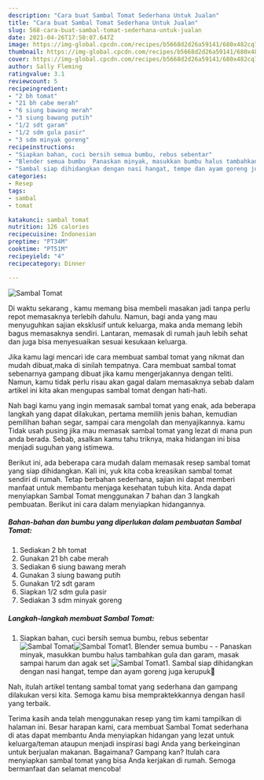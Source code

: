 ```yaml
---
description: "Cara buat Sambal Tomat Sederhana Untuk Jualan"
title: "Cara buat Sambal Tomat Sederhana Untuk Jualan"
slug: 568-cara-buat-sambal-tomat-sederhana-untuk-jualan
date: 2021-04-26T17:50:07.647Z
image: https://img-global.cpcdn.com/recipes/b5668d2d26a59141/680x482cq70/sambal-tomat-foto-resep-utama.jpg
thumbnail: https://img-global.cpcdn.com/recipes/b5668d2d26a59141/680x482cq70/sambal-tomat-foto-resep-utama.jpg
cover: https://img-global.cpcdn.com/recipes/b5668d2d26a59141/680x482cq70/sambal-tomat-foto-resep-utama.jpg
author: Sally Fleming
ratingvalue: 3.1
reviewcount: 5
recipeingredient:
- "2 bh tomat"
- "21 bh cabe merah"
- "6 siung bawang merah"
- "3 siung bawang putih"
- "1/2 sdt garam"
- "1/2 sdm gula pasir"
- "3 sdm minyak goreng"
recipeinstructions:
- "Siapkan bahan, cuci bersih semua bumbu, rebus sebentar"
- "Blender semua bumbu  Panaskan minyak, masukkan bumbu halus tambahkan gula dan garam, masak sampai harum dan agak set"
- "Sambal siap dihidangkan dengan nasi hangat, tempe dan ayam goreng juga kerupuk🤭"
categories:
- Resep
tags:
- sambal
- tomat

katakunci: sambal tomat 
nutrition: 126 calories
recipecuisine: Indonesian
preptime: "PT34M"
cooktime: "PT51M"
recipeyield: "4"
recipecategory: Dinner

---
```



![Sambal Tomat](https://img-global.cpcdn.com/recipes/b5668d2d26a59141/680x482cq70/sambal-tomat-foto-resep-utama.jpg)

Di waktu  sekarang , kamu memang bisa membeli masakan jadi tanpa perlu repot memasaknya terlebih dahulu. Namun, bagi anda yang mau menyuguhkan sajian eksklusif untuk keluarga, maka anda memang lebih bagus memasaknya sendiri. Lantaran, memasak di rumah jauh lebih sehat dan juga bisa menyesuaikan sesuai kesukaan keluarga.

Jika kamu lagi mencari ide cara membuat sambal tomat yang nikmat dan mudah dibuat,maka di sinilah tempatnya. Cara membuat sambal tomat  sebenarnya gampang dibuat jika kamu mengerjakannya dengan teliti. Namun, kamu tidak perlu risau akan gagal dalam memasaknya 
sebab dalam artikel ini kita akan mengupas sambal tomat dengan hati-hati.  



Nah bagi kamu yang ingin memasak sambal tomat yang enak, ada beberapa langkah yang dapat dilakukan, pertama memilih jenis bahan, kemudian pemilihan bahan segar, sampai cara mengolah dan menyajikannya. kamu Tidak usah pusing jika mau memasak sambal tomat yang lezat di mana pun anda berada. Sebab, asalkan kamu  tahu triknya, maka hidangan ini bisa menjadi suguhan yang istimewa.

Berikut ini, ada beberapa cara mudah dalam memasak resep sambal tomat yang siap dihidangkan. Kali ini, yuk kita coba kreasikan sambal tomat sendiri di rumah. Tetap berbahan sederhana, sajian ini dapat memberi manfaat untuk membantu menjaga kesehatan tubuh kita. Anda dapat menyiapkan Sambal Tomat menggunakan 7 bahan dan 3 langkah pembuatan. Berikut ini cara dalam menyiapkan hidangannya.

<!--inarticleads1-->

##### Bahan-bahan dan bumbu yang diperlukan dalam pembuatan Sambal Tomat:

1. Sediakan 2 bh tomat
1. Gunakan 21 bh cabe merah
1. Sediakan 6 siung bawang merah
1. Gunakan 3 siung bawang putih
1. Gunakan 1/2 sdt garam
1. Siapkan 1/2 sdm gula pasir
1. Sediakan 3 sdm minyak goreng




<!--inarticleads2-->

##### Langkah-langkah membuat Sambal Tomat:

1. Siapkan bahan, cuci bersih semua bumbu, rebus sebentar
<img src="https://img-global.cpcdn.com/steps/e07fda029a59994b/160x128cq70/sambal-tomat-langkah-memasak-1-foto.jpg" alt="Sambal Tomat"><img src="https://img-global.cpcdn.com/steps/a1b895af0c02a8d7/160x128cq70/sambal-tomat-langkah-memasak-1-foto.jpg" alt="Sambal Tomat">1. Blender semua bumbu -  - Panaskan minyak, masukkan bumbu halus tambahkan gula dan garam, masak sampai harum dan agak set
<img src="https://img-global.cpcdn.com/steps/b34d6502ecbda902/160x128cq70/sambal-tomat-langkah-memasak-2-foto.jpg" alt="Sambal Tomat">1. Sambal siap dihidangkan dengan nasi hangat, tempe dan ayam goreng juga kerupuk🤭




Nah, itulah artikel tentang  sambal tomat  yang sederhana dan gampang dilakukan versi kita. Semoga kamu bisa mempraktekkannya dengan hasil yang terbaik. 

Terima kasih anda telah menggunakan resep yang tim kami tampilkan di halaman ini. Besar harapan kami, cara membuat  Sambal Tomat sederhana di atas dapat membantu Anda menyiapkan hidangan yang lezat untuk keluarga/teman ataupun menjadi inspirasi bagi Anda yang berkeinginan untuk berjualan makanan. Bagaimana? Gampang kan? Itulah cara menyiapkan sambal tomat yang bisa Anda kerjakan di rumah. Semoga bermanfaat dan selamat mencoba!


